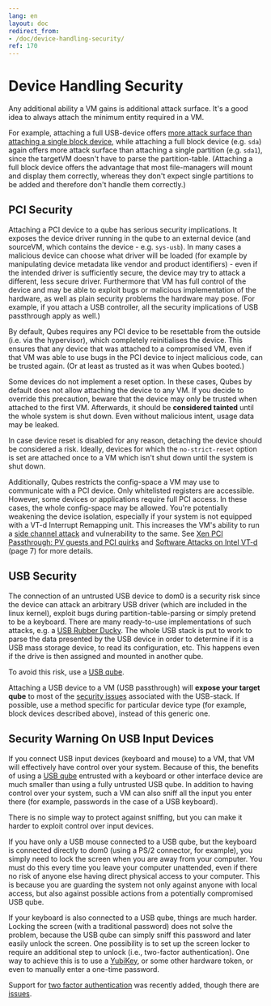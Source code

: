 ```yaml
---
lang: en
layout: doc
redirect_from:
- /doc/device-handling-security/
ref: 170
---
```


# Device Handling Security

Any additional ability a VM gains is additional attack surface.
It's a good idea to always attach the minimum entity required in a VM.

For example, attaching a full USB-device offers [more attack surface than attaching a single block device](https://blog.invisiblethings.org/2011/05/31/usb-security-challenges.html "ITL blog post on USB security"), while
attaching a full block device (e.g. `sda`) again offers more attack surface than attaching a single partition (e.g. `sda1`), since the targetVM doesn't have to parse the partition-table.
(Attaching a full block device offers the advantage that most file-managers will mount and display them correctly, whereas they don't expect single partitions to be added and therefore don't handle them correctly.)

## PCI Security

Attaching a PCI device to a qube has serious security implications.
It exposes the device driver running in the qube to an external device (and sourceVM, which contains the device - e.g. `sys-usb`).
In many cases a malicious device can choose what driver will be loaded (for example by manipulating device metadata like vendor and product identifiers) - even if the intended driver is sufficiently secure, the device may try to attack a different, less secure driver.
Furthermore that VM has full control of the device and may be able to exploit bugs or malicious implementation of the hardware, as well as plain security problems the hardware may pose.
(For example, if you attach a USB controller, all the security implications of USB passthrough apply as well.)

By default, Qubes requires any PCI device to be resettable from the outside (i.e. via the hypervisor), which completely reinitialises the device.
This ensures that any device that was attached to a compromised VM, even if that VM was able to use bugs in the PCI device to inject malicious code, can be trusted again.
(Or at least as trusted as it was when Qubes booted.)

Some devices do not implement a reset option.
In these cases, Qubes by default does not allow attaching the device to any VM.
If you decide to override this precaution, beware that the device may only be trusted when attached to the first VM.
Afterwards, it should be **considered tainted** until the whole system is shut down.
Even without malicious intent, usage data may be leaked.

In case device reset is disabled for any reason, detaching the device should be considered a risk.
Ideally, devices for which the `no-strict-reset` option is set are attached once to a VM which isn't shut down until the system is shut down.

Additionally, Qubes restricts the config-space a VM may use to communicate with a PCI device.
Only whitelisted registers are accessible.
However, some devices or applications require full PCI access.
In these cases, the whole config-space may be allowed.
You're potentially weakening the device isolation, especially if your system is not equipped with a VT-d Interrupt Remapping unit.
This increases the VM's ability to run a [side channel attack](https://en.wikipedia.org/wiki/Side-channel_attack) and vulnerability to the same.
See [Xen PCI Passthrough: PV guests and PCI quirks](https://wiki.xenproject.org/wiki/Xen_PCI_Passthrough#PV_guests_and_PCI_quirks) and [Software Attacks on Intel VT-d](https://invisiblethingslab.com/resources/2011/Software%20Attacks%20on%20Intel%20VT-d.pdf) \(page 7) for more details.

## USB Security

The connection of an untrusted USB device to dom0 is a security risk since the device can attack an arbitrary USB driver (which are included in the linux kernel), exploit bugs during partition-table-parsing or simply pretend to be a keyboard.
There are many ready-to-use implementations of such attacks, e.g. a [USB Rubber Ducky](https://shop.hak5.org/products/usb-rubber-ducky-deluxe).
The whole USB stack is put to work to parse the data presented by the USB device in order to determine if it is a USB mass storage device, to read its configuration, etc.
This happens even if the drive is then assigned and mounted in another qube.

To avoid this risk, use a [USB qube](/doc/usb-qubes/).

Attaching a USB device to a VM (USB passthrough) will **expose your target qube** to most of the [security issues](https://blog.invisiblethings.org/2011/05/31/usb-security-challenges.html "ITL blog post on USB security") associated with the USB-stack.
If possible, use a method specific for particular device type (for example, block devices described above), instead of this generic one.

## Security Warning On USB Input Devices

If you connect USB input devices (keyboard and mouse) to a VM, that VM will effectively have control over your system.
Because of this, the benefits of using a [USB qube](/doc/usb-qubes/) entrusted with a keyboard or other interface device are much smaller than using a fully untrusted USB qube.
In addition to having control over your system, such a VM can also sniff all the input you enter there (for example, passwords in the case of a USB keyboard).

There is no simple way to protect against sniffing, but you can make it harder to exploit control over input devices.

If you have only a USB mouse connected to a USB qube, but the keyboard is connected directly to dom0 (using a PS/2 connector, for example), you simply need to lock the screen when you are away from your computer.
You must do this every time you leave your computer unattended, even if there no risk of anyone else having direct physical access to your computer.
This is because you are guarding the system not only against anyone with local access, but also against possible actions from a potentially compromised USB qube.

If your keyboard is also connected to a USB qube, things are much harder.
Locking the screen (with a traditional password) does not solve the problem, because the USB qube can simply sniff this password and later easily unlock the screen.
One possibility is to set up the screen locker to require an additional step to unlock (i.e., two-factor authentication).
One way to achieve this is to use a [YubiKey](/doc/YubiKey/), or some other hardware token, or even to manually enter a one-time password.

Support for [two factor authentication](/news/2018/09/11/qubes-u2f-proxy/) was recently added, though there are [issues](https://github.com/QubesOS/qubes-issues/issues/4661).

